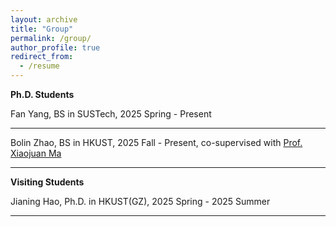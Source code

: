 ```yaml
---
layout: archive
title: "Group"
permalink: /group/
author_profile: true
redirect_from:
  - /resume
---
```


<div class="Teaching">

 <b> Ph.D. Students </b>

  <div class="text">
    <div class="title"> Fan Yang, BS in SUSTech, 2025 Spring - Present   </div> 
   
   <hr>

   <div class="text">
    <div class="title"> Bolin Zhao, BS in HKUST, 2025 Fall - Present, co-supervised with <a href="https://seng.hkust.edu.hk/about/people/faculty/xiaojuan-ma">Prof. Xiaojuan Ma</a></div> 
   
   <hr>
 
 <b> Visiting Students </b>

  <div class="text">
    <div class="title">Jianing Hao, Ph.D. in HKUST(GZ), 2025 Spring - 2025 Summer </div>
   <hr>
 
</div>
